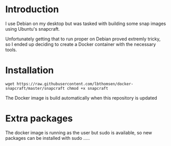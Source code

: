 Introduction
============

I use Debian on my desktop but was tasked with building some snap images using Ubuntu's snapcraft.

Unfortunately getting that to run proper on Debian proved extremly tricky, so I ended up deciding to create a Docker container with the necessary tools.

Installation
============

`wget https://raw.githubusercontent.com/lbthomsen/docker-snapcraft/master/snapcraft
chmod +x snapcraft`

The Docker image is build automatically when this repository is updated

Extra packages
==============

The docker image is running as the user but sudo is available, so new packages can be installed with sudo .....

